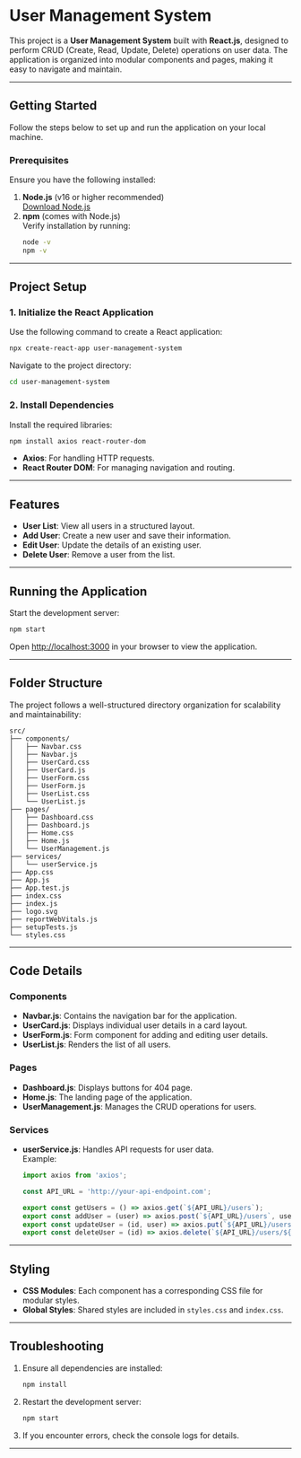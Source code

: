 
# User Management System

This project is a **User Management System** built with **React.js**, designed to perform CRUD (Create, Read, Update, Delete) operations on user data. The application is organized into modular components and pages, making it easy to navigate and maintain.

---

## Getting Started

Follow the steps below to set up and run the application on your local machine.

### Prerequisites

Ensure you have the following installed:

1. **Node.js** (v16 or higher recommended)  
   [Download Node.js](https://nodejs.org/)
2. **npm** (comes with Node.js)  
   Verify installation by running:
   ```bash
   node -v
   npm -v
   ```

---

## Project Setup

### 1. Initialize the React Application

Use the following command to create a React application:

```bash
npx create-react-app user-management-system
```

Navigate to the project directory:

```bash
cd user-management-system
```

### 2. Install Dependencies

Install the required libraries:

```bash
npm install axios react-router-dom
```

- **Axios**: For handling HTTP requests.
- **React Router DOM**: For managing navigation and routing.

---

## Features

- **User List**: View all users in a structured layout.
- **Add User**: Create a new user and save their information.
- **Edit User**: Update the details of an existing user.
- **Delete User**: Remove a user from the list.

---

## Running the Application

Start the development server:

```bash
npm start
```

Open [http://localhost:3000](http://localhost:3000) in your browser to view the application.

---

## Folder Structure

The project follows a well-structured directory organization for scalability and maintainability:

```plaintext
src/
├── components/
│   ├── Navbar.css
│   ├── Navbar.js
│   ├── UserCard.css
│   ├── UserCard.js
│   ├── UserForm.css
│   ├── UserForm.js
│   ├── UserList.css
│   └── UserList.js
├── pages/
│   ├── Dashboard.css
│   ├── Dashboard.js
│   ├── Home.css
│   ├── Home.js
│   └── UserManagement.js
├── services/
│   └── userService.js
├── App.css
├── App.js
├── App.test.js
├── index.css
├── index.js
├── logo.svg
├── reportWebVitals.js
├── setupTests.js
└── styles.css
```

---

## Code Details

### Components

- **Navbar.js**: Contains the navigation bar for the application.
- **UserCard.js**: Displays individual user details in a card layout.
- **UserForm.js**: Form component for adding and editing user details.
- **UserList.js**: Renders the list of all users.

### Pages

- **Dashboard.js**: Displays buttons for 404 page.
- **Home.js**: The landing page of the application.
- **UserManagement.js**: Manages the CRUD operations for users.

### Services

- **userService.js**: Handles API requests for user data.  
  Example:
  ```javascript
  import axios from 'axios';

  const API_URL = 'http://your-api-endpoint.com';

  export const getUsers = () => axios.get(`${API_URL}/users`);
  export const addUser = (user) => axios.post(`${API_URL}/users`, user);
  export const updateUser = (id, user) => axios.put(`${API_URL}/users/${id}`, user);
  export const deleteUser = (id) => axios.delete(`${API_URL}/users/${id}`);
  ```

---

## Styling

- **CSS Modules**: Each component has a corresponding CSS file for modular styles.
- **Global Styles**: Shared styles are included in `styles.css` and `index.css`.

---

## Troubleshooting

1. Ensure all dependencies are installed:
   ```bash
   npm install
   ```
2. Restart the development server:
   ```bash
   npm start
   ```
3. If you encounter errors, check the console logs for details.

---
